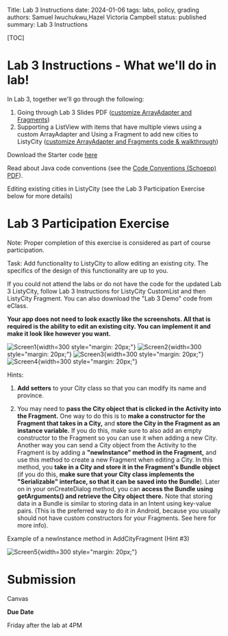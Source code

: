 Title: Lab 3 Instructions
date: 2024-01-06
tags: labs, policy, grading
authors: Samuel Iwuchukwu,Hazel Victoria Campbell
status: published
summary: Lab 3 Instructions

[TOC]

# Lab 3 Instructions - What we'll do in lab!

In Lab 3, together we'll go through the following:


1. Going through Lab 3 Slides PDF  ([customize ArrayAdapter and Fragments]({attach}slides/Lab_3_Slides_Winter_2023.pdf))
2. Supporting a ListView with items that have multiple views using a custom ArrayAdapter and Using a Fragment to add new cities to ListyCity ([customize ArrayAdapter and Fragments code & walkthrough]({attach}slides/Lab_3_Instructions_Winter_2023.pdf))

Download the Starter code [here]({attach}slides/ListyCityLab3.zip)

Read about Java code conventions (see the [Code Conventions (Schoepp) PDF]({attach}slides/Code_Conventions_Schoepp.pdf)).

Editing existing cities in ListyCity (see the Lab 3 Participation Exercise below for more details)

# Lab 3 Participation Exercise

Note: Proper completion of this exercise is considered as part of course participation.

Task: Add functionality to ListyCity to allow editing an existing city. The specifics of the design of this functionality are up to you.

If you could not attend the labs or do not have the code for the updated Lab 3 ListyCity, follow Lab 3 Instructions for ListyCity CustomList and then ListyCity Fragment. You can also download the "Lab 3 Demo" code from eClass.

**Your app does not need to look exactly like the screenshots. All that is required is the ability to edit an existing city. You can implement it and make it look like however you want.**

![Screen1]({attach}../images/lab3/img1_lab3.png){width=300 style="margin: 20px;"}
![Screen2]({attach}../images/lab3/img2_lab3.png){width=300 style="margin: 20px;"}
![Screen3]({attach}../images/lab3/img3_lab3.png){width=300 style="margin: 20px;"}
![Screen4]({attach}../images/lab3/img4_lab3.png){width=300 style="margin: 20px;"}


Hints:
1. **Add setters** to your City class so that you can modify its name and province.

2. You may need to **pass the City object that is clicked in the Activity into the Fragment.** One way to do this is to **make a constructor for the Fragment that takes in a City,** and **store the City in the Fragment as an instance variable.** If you do this, make sure to also add an empty constructor to the Fragment so you can use it when adding a new City.
Another way you can send a City object from the Activity to the Fragment is by adding a **"newInstance" method in the Fragment,** and use this method to create a new Fragment when editing a City. In this method, you **take in a City and store it in the Fragment's Bundle object** (if you do this, **make sure that your City class implements the "Serializable" interface, so that it can be saved into the Bundle**). Later on in your onCreateDialog method, you can **access the Bundle using getArguments() and retrieve the City object there.** Note that storing data in a Bundle is similar to storing data in an Intent using key-value pairs. (This is the preferred way to do it in Android, because you usually should not have custom constructors for your Fragments. See here for more info).

Example of a newInstance method in AddCityFragment (Hint #3) 

![Screen5]({attach}../images/lab3/img5_lab3.png){width=300 style="margin: 20px;"}

# Submission

Canvas

**Due Date**

Friday after the lab at 4PM
